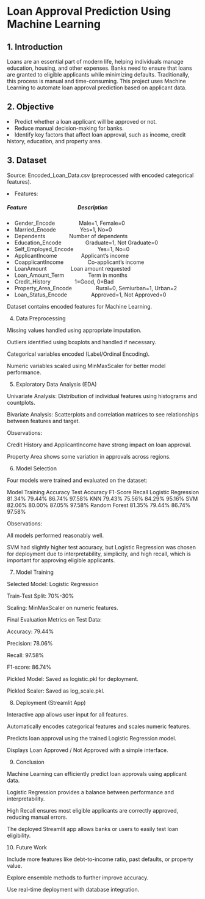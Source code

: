 # Loan Approval Prediction Using Machine Learning

## 1. Introduction

<p>Loans are an essential part of modern life, helping individuals manage education, housing, and other expenses. 
Banks need to ensure that loans are granted to eligible applicants while minimizing defaults. Traditionally, this process is manual and time-consuming. 
This project uses Machine Learning to automate loan approval prediction based on applicant data.</p>

## 2. Objective

<li>Predict whether a loan applicant will be approved or not.</li>
<li>Reduce manual decision-making for banks.</li>
<li>Identify key factors that affect loan approval, such as income, credit history, education, and property area.</li>

## 3. Dataset

<l1>Source: Encoded_Loan_Data.csv (preprocessed with encoded categorical features).</l1>
<li>Features:</li>

<h5>Feature &nbsp;&nbsp;&nbsp;&nbsp; &nbsp;&nbsp;&nbsp;&nbsp; &nbsp;&nbsp;&nbsp;&nbsp; &nbsp;&nbsp;&nbsp;&nbsp; &nbsp;&nbsp;&nbsp;&nbsp; &nbsp;&nbsp;&nbsp;&nbsp; &nbsp;&nbsp;&nbsp;&nbsp; &nbsp;&nbsp;&nbsp;&nbsp;Description</h5>
<li>Gender_Encode	&nbsp;&nbsp;&nbsp;&nbsp;&nbsp;&nbsp;&nbsp;&nbsp;&nbsp;&nbsp;&nbsp;&nbsp;&nbsp;&nbsp;&nbsp;Male=1, Female=0</li>
<li>Married_Encode &nbsp;&nbsp;&nbsp;&nbsp;&nbsp;&nbsp;&nbsp;&nbsp;&nbsp;&nbsp;&nbsp;&nbsp;&nbsp;&nbsp;&nbsp;Yes=1, No=0</li>
<li>Dependents &nbsp;&nbsp;&nbsp;&nbsp;&nbsp;&nbsp;&nbsp;&nbsp;&nbsp;&nbsp;&nbsp;&nbsp;&nbsp;&nbsp;&nbsp;Number of dependents</li>
<li>Education_Encode &nbsp;&nbsp;&nbsp;&nbsp;&nbsp;&nbsp;&nbsp;&nbsp;&nbsp;&nbsp;&nbsp;&nbsp;&nbsp;&nbsp;&nbsp;Graduate=1, Not Graduate=0</li>
<li>Self_Employed_Encode &nbsp;&nbsp;&nbsp;&nbsp;&nbsp;&nbsp;&nbsp;&nbsp;&nbsp;&nbsp;&nbsp;&nbsp;&nbsp;&nbsp;&nbsp;Yes=1, No=0</li>
<li>ApplicantIncome	&nbsp;&nbsp;&nbsp;&nbsp;&nbsp;&nbsp;&nbsp;&nbsp;&nbsp;&nbsp;&nbsp;&nbsp;&nbsp;&nbsp;&nbsp;Applicant’s income</li>
<li>CoapplicantIncome &nbsp;&nbsp;&nbsp;&nbsp;&nbsp;&nbsp;&nbsp;&nbsp;&nbsp;&nbsp;&nbsp;&nbsp;&nbsp;&nbsp;&nbsp;Co-applicant’s income</li>
<li>LoanAmount &nbsp;&nbsp;&nbsp;&nbsp;&nbsp;&nbsp;&nbsp;&nbsp;&nbsp;&nbsp;&nbsp;&nbsp;&nbsp;&nbsp;&nbsp;Loan amount requested</li>
<li>Loan_Amount_Term &nbsp;&nbsp;&nbsp;&nbsp;&nbsp;&nbsp;&nbsp;&nbsp;&nbsp;&nbsp;&nbsp;&nbsp;&nbsp;&nbsp;&nbsp;Term in months</li>
<li>Credit_History &nbsp;&nbsp;&nbsp;&nbsp;&nbsp;&nbsp;&nbsp;&nbsp;&nbsp;&nbsp;&nbsp;&nbsp;&nbsp;&nbsp;&nbsp;1=Good, 0=Bad</li>
<li>Property_Area_Encode &nbsp;&nbsp;&nbsp;&nbsp;&nbsp;&nbsp;&nbsp;&nbsp;&nbsp;&nbsp;&nbsp;&nbsp;&nbsp;&nbsp;&nbsp;Rural=0, Semiurban=1, Urban=2</li>
<li>Loan_Status_Encode &nbsp;&nbsp;&nbsp;&nbsp;&nbsp;&nbsp;&nbsp;&nbsp;&nbsp;&nbsp;&nbsp;&nbsp;&nbsp;&nbsp;&nbsp;Approved=1, Not Approved=0</li>

Dataset contains encoded features for Machine Learning.

4. Data Preprocessing

Missing values handled using appropriate imputation.

Outliers identified using boxplots and handled if necessary.

Categorical variables encoded (Label/Ordinal Encoding).

Numeric variables scaled using MinMaxScaler for better model performance.

5. Exploratory Data Analysis (EDA)

Univariate Analysis: Distribution of individual features using histograms and countplots.

Bivariate Analysis: Scatterplots and correlation matrices to see relationships between features and target.

Observations:

Credit History and ApplicantIncome have strong impact on loan approval.

Property Area shows some variation in approvals across regions.

6. Model Selection

Four models were trained and evaluated on the dataset:

Model	Training Accuracy	Test Accuracy	F1-Score	Recall
Logistic Regression	81.34%	79.44%	86.74%	97.58%
KNN	79.43%	75.56%	84.29%	95.16%
SVM	82.06%	80.00%	87.05%	97.58%
Random Forest	81.35%	79.44%	86.74%	97.58%

Observations:

All models performed reasonably well.

SVM had slightly higher test accuracy, but Logistic Regression was chosen for deployment due to interpretability, simplicity, and high recall, which is important for approving eligible applicants.

7. Model Training

Selected Model: Logistic Regression

Train-Test Split: 70%-30%

Scaling: MinMaxScaler on numeric features.

Final Evaluation Metrics on Test Data:

Accuracy: 79.44%

Precision: 78.06%

Recall: 97.58%

F1-score: 86.74%

Pickled Model: Saved as logistic.pkl for deployment.

Pickled Scaler: Saved as log_scale.pkl.

8. Deployment (Streamlit App)

Interactive app allows user input for all features.

Automatically encodes categorical features and scales numeric features.

Predicts loan approval using the trained Logistic Regression model.

Displays Loan Approved / Not Approved with a simple interface.

9. Conclusion

Machine Learning can efficiently predict loan approvals using applicant data.

Logistic Regression provides a balance between performance and interpretability.

High Recall ensures most eligible applicants are correctly approved, reducing manual errors.

The deployed Streamlit app allows banks or users to easily test loan eligibility.

10. Future Work

Include more features like debt-to-income ratio, past defaults, or property value.

Explore ensemble methods to further improve accuracy.

Use real-time deployment with database integration.
